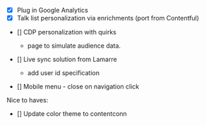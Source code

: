 - [X] Plug in Google Analytics
- [X] Talk list personalization via enrichments (port from Contentful)

- [] CDP personalization with quirks
    - page to simulate audience data.
- [] Live sync solution from Lamarre
     - add user id specification

- [] Mobile menu - close on navigation click

Nice to haves:
- [] Update color theme to contentconn
